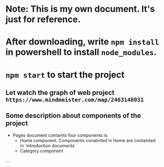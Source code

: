 # Note: This is my own document. It's just for reference.

# After downloading, write `npm install` in powershell to install `node_modules`.

# `npm start` to start the project

## Let watch the graph of web project `https://www.mindmeister.com/map/2463148031`

## Some description about components of the project

- Pages document containts four components is:
  <ul>
  <li>Home component. Components conatinted in Home are containted in `introduction documents` </li>
  <li>Category component</li>
  </ul> 
...

